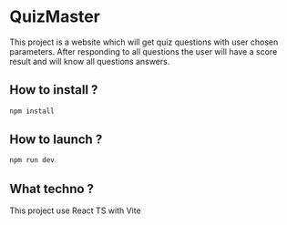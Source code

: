 # QuizMaster

This project is a website which will get quiz questions with user chosen parameters.
After responding to all questions the user will have a score result and will know all questions answers.

## How to install ?

```bash
npm install
```

## How to launch ?

```bash
npm run dev
```

## What techno ?

This project use React TS with Vite
